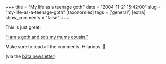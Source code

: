 +++
title = "My life as a teenage goth"
date = "2004-11-21 15:42:00"
slug = "my-life-as-a-teenage-goth"
[taxonomies]
tags = ['general']
[extra]
show_comments = "false"
+++

This is just great.

[“I am a goth and so’s my mums cousin.”](http://www.bbc.co.uk/norfolk/kids/goths_talk.shtml)

Make sure to read all the comments. Hilarious. 🙂

(via the [b3ta newsletter](http://www.b3ta.com/newsletter/issue159/))
